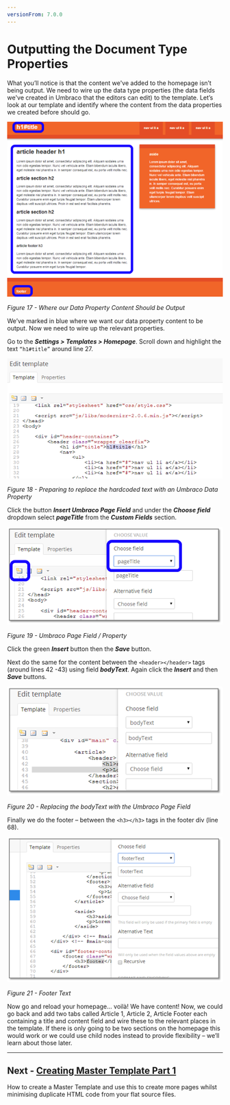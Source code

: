 ```yaml
---
versionFrom: 7.0.0
---
```

# Outputting the Document Type Properties

What you’ll notice is that the content we've added to the homepage isn’t being output. We need to wire up the data type properties (the data fields we've created in Umbraco that the editors can edit) to the template.  Let’s look at our template and identify where the content from the data properties we created before should go.  


![Where our Data Properties Content Should be Output](images/figure-17-where-our-data-fields-go.png)


*Figure 17 - Where our Data Property Content Should be Output*


We’ve marked in blue where we want our data property content to be output. Now we need to wire up the relevant properties. 


Go to the **_Settings > Templates > Homepage_**. Scroll down and highlight the text `“h1#title”` around line 27. 


![Preparing to replace the hardcoded text with an Umbraco Page Field](images/figure-18-replace-hardcoded-text-with-umbraco-page-field.png)


*Figure 18 - Preparing to replace the hardcoded text with an Umbraco Data Property*


Click the button **_Insert Umbraco Page Field_** and under the **_Choose field_** dropdown select **_pageTitle_** from the **_Custom Fields_** section. 


![Umbraco Page Field](images/figure-19-umbraco-page-field.png)


*Figure 19 - Umbraco Page Field / Property*


Click the green **_Insert_** button then the **_Save_** button.  


Next do the same for the content between the `<header></header>` tags (around lines 42 -43) using field **_bodyText_**.  Again click the **_Insert_** and then **_Save_** buttons. 


![Replacing the bodyText with the Umbraco Page Field](images/figure-20-replace-bodytext-with-page-field.png)


*Figure 20 - Replacing the bodyText with the Umbraco Page Field*


Finally we do the footer – between the `<h3></h3>` tags in the footer div (line 68). 

![Replacing the Footer Text with the relevant Umbraco Page Field](images/figure-21-footer-text.png)


*Figure 21 - Footer Text*


Now go and reload your homepage... voilà! We have content! Now, we could go back and add two tabs called Article 1, Article 2, Article Footer each containing a title and content field and wire these to the relevant places in the template. If there is only going to be two sections on the homepage this would work or we could use child nodes instead to provide flexibility – we’ll learn about those later. 


---
## Next - [Creating Master Template Part 1](../Creating-Master-Template-Part-1/index-v7.md)
How to create a Master Template and use this to create more pages whilst minimising duplicate HTML code from your flat source files.


